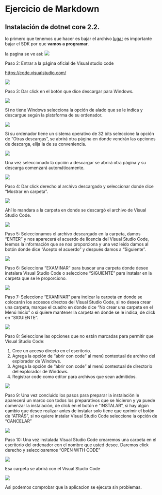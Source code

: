 
# Ejercicio de Markdown

## Instalación de dotnet core 2.2.

lo primero que tenemos que hacer es  bajar el archivo
[lugar](https://dotnet.microsoft.com/download/dotnet-core/3.0)
es importante bajar el SDK por que **vamos a programar**.

la pagina se ve asi:
![](./imgagen.png)

Paso 2: Entrar a la página oficial de Visual studio code

https://code.visualstudio.com/

![](./img1.png)

Paso 3: Dar click en el botón que dice descargar para Windows.

![](./img2.png)

Si no tiene Windows selecciona la opción de alado que se le indica y descargue según la plataforma de su ordenador.

![](./img3.png)

Si su ordenador tiene un sistema operativo de 32 bits seleccione la opción de “Otras descargas”, se abrirá otra página en donde vendrán las opciones de descarga, elija la de su conveniencia.

![](./img4.png)

Una vez seleccionado la opción a descargar se abrirá otra página y su descarga comenzará automáticamente.

![](./img5.png)

Paso 4: Dar click derecho al archivo descargado y seleccionar donde dice “Mostrar en carpeta”.

![](./img6.png)

Ahí lo mandara a la carpeta en donde se descargó el archivo de Visual Studio Code.

![](./img7.png)

Paso 5: Seleccionamos el archivo descargado en la carpeta, damos “ENTER” y nos aparecerá el acuerdo de licencia del Visual Studio Code, leemos la información que se nos proporciona y una vez leído damos al botón donde dice “Acepto el acuerdo” y después damos a “Siguiente”.

![](./img8.png)

Paso 6: Selecciona “EXAMINAR” para buscar una carpeta donde desee instalara Visual Studio Code o seleccione “SIGUIENTE” para instalar en la carpeta que se le proporciono.

![](./img9.png)

Paso 7: Seleccione “EXAMINAR” para indicar la carpeta en donde se colocarán los accesos directos del Visual Studio Code, si no desea crear una carpeta, marque el cuadro en donde dice “No crear una carpeta en el Menú Inicio” o si quiere mantener la carpeta en donde se le indica, de click en “SIGUIENTE”.

![](./img10.png)

Paso 8: Seleccione las opciones que no están marcadas para permitir que Visual Studio Code:
1. Cree un acceso directo en el escritorio.
2. Agrega la opción de “abrir con code” al menú contextual de archivo del explorador de Windows.
3. Agrega la opción de “abrir con code” al menú contextual de directorio del explorador de Windows.
4. Registrar code como editor para archivos que sean admitidos.

![](./img11.png)

Paso 9: Una vez concluido los pasos para preparar la instalación le aparecerá un marco con todos los preparativos que se hicieron y ya puede comenzar la instalación, de click en el botón e “INSTALAR”, si hay algún cambio que desee realizar antes de instalar solo tiene que oprimir el botón de “ATRÁS”, si no quiere instalar Visual Studio Code seleccione la opción de “CANCELAR”

![](./img12.png)

Paso 10: Una vez instalada Visual Studio Code crearemos una carpeta en el escritorio del ordenador con el nombre que usted desee.
Daremos click derecho y seleccioaremos “OPEN WITH CODE”

![](./img13.png)

Esa carpeta se abrirá con el Visual Studio Code

![](./img14.png)

Asi podemos comprobar que la aplicacion se ejecuta sin problemas.


